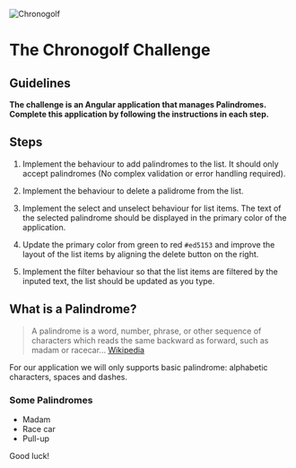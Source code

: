 ![Chronogolf][crest]

# The Chronogolf Challenge

## Guidelines

**The challenge is an Angular application that manages Palindromes. Complete this application by following the instructions in each step.**

## Steps

1. Implement the behaviour to add palindromes to the list. It should only accept palindromes (No complex validation or error handling required).

2. Implement the behaviour to delete a palidrome from the list.

3. Implement the select and unselect behaviour for list items. The text of the selected palindrome should be displayed in the primary color of the application.

4. Update the primary color from green to red `#ed5153` and improve the layout of the list items by aligning the delete button on the right.

5. Implement the filter behaviour so that the list items are filtered by the inputed text, the list should be updated as you type.

## What is a Palindrome?

> A palindrome is a word, number, phrase, or other sequence of characters which reads the same backward as forward, such as madam or racecar... [Wikipedia](https://en.wikipedia.org/wiki/Palindrome)

For our application we will only supports basic palindrome: alphabetic characters, spaces and dashes.

### Some Palindromes

- Madam
- Race car
- Pull-up

Good luck!

[crest]: https://cdn2.chronogolf.com/assets/logos/Github%20-%20Header.png
